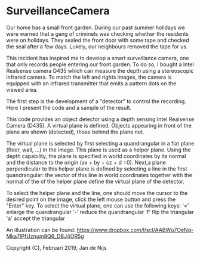 # SurveillanceCamera

Our home has a small front garden. During our past summer holidays we were warned that a gang of criminels was checking whether the residents were on holidays. They sealed the front door with some tape and checked the seal after a few days. Lukely, our neighbours  removed the tape for us.

This incident has inspired me to develop a smart surveillance camera, one that only records people entering our front garden. To do so, I bought a Intel Realsense camera D435 which can measure the depth using a stereoscopic infrared camera. To match the left and rights images, the camera is equipped with an infrared transmitter that emits a pattern dots on the viewed area.

The first step is the development of a "detector" to control the recording. Here I present the code and a sample of the result.

This code provides an object detector using a depth sensing Intel Realsense Camera (D435). A virtual plane is defined.
Objects appearing in front of the plane are shown (detected), those behind the plane not.

The virtual plane is selected by first selecting a quandrangular in a flat plane (floor, wall, ...) in the image. This plane
is used as a helper plane. Using the depth capability, the plane is specified in world coordinates by its normal and the distance 
to the origin (ax + by + cz + d =0). Next,a plane perpendicular to this helper plane is defined by selecting a line in the 
first quandrangular: the vector of this line in  world coordinates together with the normal of the of the helper plane define 
the virtual plane of the detector.

To select the helper plane and the line, one should move the cursor to the desired point on the image, click the left mouse button and press the "Enter" key. To select the virtual plane, one can use the following keys:
      '='       enlarge the quandrangular
      '-'       reduce the quandrangular
      'f'     flip the triangular
      'a'     accept the triangular

An illustration can be found: https://www.dropbox.com/l/scl/AABWu7OeNq-Mka7IPfUznum8Q6_DBJ4OR5g

Copyright (C), Februari 2019, Jan de Nijs
